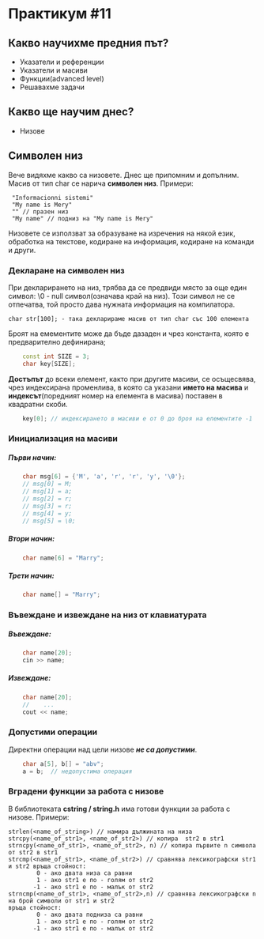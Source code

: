 # Практикум #11

## Какво научихме предния път?
* Указатели и референции
* Указатели и масиви
* Функции(advanced level)
* Решавахме задачи

## Какво ще научим днес?
* Низове

## Символен низ
Вече видяхме какво са низовете. Днес ще припомним и допълним. Масив от тип char се нарича  **символен низ**. 
Примери:
    
     "Informacionni sistemi"
     "My name is Mery"
     "" // празен низ
     "My name" // подниз на "My name is Mery"

Низовете се използват за образуване на изречения на някой език, обработка на текстове, кодиране на информация, кодиране на команди и други.

### Декларане на символен низ
При декларирането на низ, трябва да се предвиди място за още един символ: \0 - null символ(означава край на низ). Този символ не се отпечатва, той просто дава нужната информация на компилатора.

    char str[100]; - така декларираме масив от тип char със 100 елемента

Броят на емементите може да бъде дазаден и чрез константа, която е предварително дефинирана;
```c++
    const int SIZE = 3;
    char key[SIZE];
```
**Достъпът** до всеки елемент, както при другите масиви, се осъщесвява, чрез индексирана променлива, в която са указани **името на масива** и **индексът**(поредният номер на елемента в масива) поставен в квадратни скоби.
```c++
    key[0]; // индексирането в масиви е от 0 до броя на елементите -1
```
### Инициализация на масиви
##### Първи начин:
    
```c++
    char msg[6] = {'M', 'a', 'r', 'r', 'y', '\0'};
    // msg[0] = M;
    // msg[1] = a;
    // msg[2] = r;
    // msg[3] = r;
    // msg[4] = y;
    // msg[5] = \0;
```

##### Втори начин:

```c++
    char name[6] = "Marry";
```

##### Трети начин:
    
```c++
    char name[] = "Marry"; 
```

### Въвеждане и извеждане на низ от клавиатурата
##### Въвеждане:

```c++
    char name[20];
    cin >> name;
```

##### Извеждане:

```c++
    char name[20];
    //    ...
    cout << name;
```
### Допустими операции
Директни операции над цели низове ***не са допустими***.

```c++
    char a[5], b[] = "abv";
    a = b;  // недопустима операция
```

### Вградени функции за работа с низове
В библиотеката **cstring / string.h** има готови функции за работа с низове.
Примери:
 
    strlen(<name_of_string>) // намира дължината на низа
    strcpy(<name_of_str1>, <name_of_str2>) // копира  str2 в str1 
    strncpy(<name_of_str1>, <name_of_str2>, n) // копира първите n символа от str2 в str1
    strcmp(<name_of_str1>, <name_of_str2>) // сравнява лексикографски str1 и str2 връща стойност:
            0 - ако двата низа са равни
            1 - ако str1 е по - голям от str2
           -1 - ако str1 е по - малък от str2
    strncmp(<name_of_str1>, <name_of_str2>,n) // сравнява лексикографски n на брой символи от str1 и str2 
    връща стойност:
            0 - ако двата подниза са равни
            1 - ако str1 е по - голям от str2
           -1 - ако str1 е по - малък от str2
